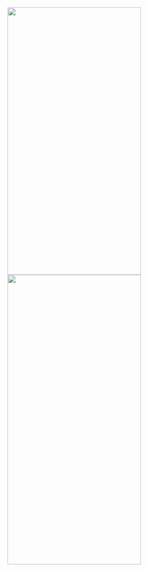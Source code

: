 <img src="https://github.com/gaurav-afk/RestartApp/assets/65609530/8e007941-2c61-419f-ad4e-74dc3c4c7fe1" width="300" height="600">
<img src="https://github.com/gaurav-afk/RestartApp/assets/65609530/509e8c66-c8d4-4878-bfe3-ea2597f0434b" width="300" height="650">

